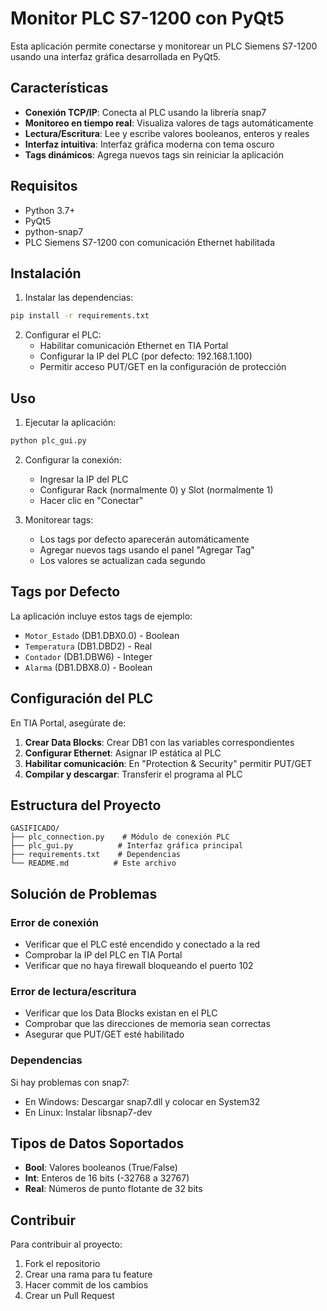 # Monitor PLC S7-1200 con PyQt5

Esta aplicación permite conectarse y monitorear un PLC Siemens S7-1200 usando una interfaz gráfica desarrollada en PyQt5.

## Características

- **Conexión TCP/IP**: Conecta al PLC usando la librería snap7
- **Monitoreo en tiempo real**: Visualiza valores de tags automáticamente
- **Lectura/Escritura**: Lee y escribe valores booleanos, enteros y reales
- **Interfaz intuitiva**: Interfaz gráfica moderna con tema oscuro
- **Tags dinámicos**: Agrega nuevos tags sin reiniciar la aplicación

## Requisitos

- Python 3.7+
- PyQt5
- python-snap7
- PLC Siemens S7-1200 con comunicación Ethernet habilitada

## Instalación

1. Instalar las dependencias:
```bash
pip install -r requirements.txt
```

2. Configurar el PLC:
   - Habilitar comunicación Ethernet en TIA Portal
   - Configurar la IP del PLC (por defecto: 192.168.1.100)
   - Permitir acceso PUT/GET en la configuración de protección

## Uso

1. Ejecutar la aplicación:
```bash
python plc_gui.py
```

2. Configurar la conexión:
   - Ingresar la IP del PLC
   - Configurar Rack (normalmente 0) y Slot (normalmente 1)
   - Hacer clic en "Conectar"

3. Monitorear tags:
   - Los tags por defecto aparecerán automáticamente
   - Agregar nuevos tags usando el panel "Agregar Tag"
   - Los valores se actualizan cada segundo

## Tags por Defecto

La aplicación incluye estos tags de ejemplo:
- `Motor_Estado` (DB1.DBX0.0) - Boolean
- `Temperatura` (DB1.DBD2) - Real
- `Contador` (DB1.DBW6) - Integer
- `Alarma` (DB1.DBX8.0) - Boolean

## Configuración del PLC

En TIA Portal, asegúrate de:

1. **Crear Data Blocks**: Crear DB1 con las variables correspondientes
2. **Configurar Ethernet**: Asignar IP estática al PLC
3. **Habilitar comunicación**: En "Protection & Security" permitir PUT/GET
4. **Compilar y descargar**: Transferir el programa al PLC

## Estructura del Proyecto

```
GASIFICADO/
├── plc_connection.py    # Módulo de conexión PLC
├── plc_gui.py          # Interfaz gráfica principal
├── requirements.txt    # Dependencias
└── README.md          # Este archivo
```

## Solución de Problemas

### Error de conexión
- Verificar que el PLC esté encendido y conectado a la red
- Comprobar la IP del PLC en TIA Portal
- Verificar que no haya firewall bloqueando el puerto 102

### Error de lectura/escritura
- Verificar que los Data Blocks existan en el PLC
- Comprobar que las direcciones de memoria sean correctas
- Asegurar que PUT/GET esté habilitado

### Dependencias
Si hay problemas con snap7:
- En Windows: Descargar snap7.dll y colocar en System32
- En Linux: Instalar libsnap7-dev

## Tipos de Datos Soportados

- **Bool**: Valores booleanos (True/False)
- **Int**: Enteros de 16 bits (-32768 a 32767)
- **Real**: Números de punto flotante de 32 bits

## Contribuir

Para contribuir al proyecto:
1. Fork el repositorio
2. Crear una rama para tu feature
3. Hacer commit de los cambios
4. Crear un Pull Request
